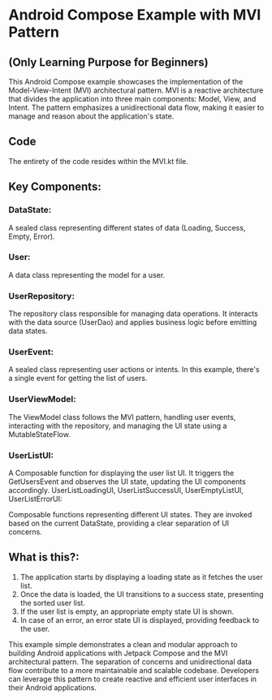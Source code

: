 
# Android Compose Example with MVI Pattern
## (Only Learning Purpose for Beginners)
This Android Compose example showcases the implementation of the Model-View-Intent (MVI) architectural pattern. MVI is a reactive architecture that divides the application into three main components: Model, View, and Intent. The pattern emphasizes a unidirectional data flow, making it easier to manage and reason about the application's state.

## Code
The entirety of the code resides within the MVI.kt file.

## Key Components:

### DataState:
A sealed class representing different states of data (Loading, Success, Empty, Error).

### User:
A data class representing the model for a user.

### UserRepository:
The repository class responsible for managing data operations. It interacts with the data source (UserDao) and applies business logic before emitting data states.

### UserEvent:
A sealed class representing user actions or intents. In this example, there's a single event for getting the list of users.

### UserViewModel:
The ViewModel class follows the MVI pattern, handling user events, interacting with the repository, and managing the UI state using a MutableStateFlow.

### UserListUI:
A Composable function for displaying the user list UI. It triggers the GetUsersEvent and observes the UI state, updating the UI components accordingly.
UserListLoadingUI, UserListSuccessUI, UserEmptyListUI, UserListErrorUI:

Composable functions representing different UI states. They are invoked based on the current DataState, providing a clear separation of UI concerns.

## What is this?:
1. The application starts by displaying a loading state as it fetches the user list.
2. Once the data is loaded, the UI transitions to a success state, presenting the sorted user list.
3. If the user list is empty, an appropriate empty state UI is shown.
4. In case of an error, an error state UI is displayed, providing feedback to the user.

This example simple demonstrates a clean and modular approach to building Android applications with Jetpack Compose and the MVI architectural pattern. The separation of concerns and unidirectional data flow contribute to a more maintainable and scalable codebase. Developers can leverage this pattern to create reactive and efficient user interfaces in their Android applications.
